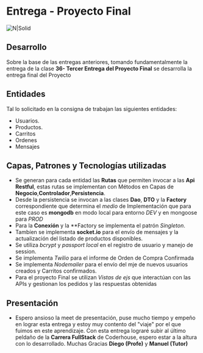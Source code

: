 # Entrega - Proyecto Final
![N|Solid](https://cdn4.iconfinder.com/data/icons/business-solid-the-capitalism/64/Product_valuation-48.png)
## Desarrollo
Sobre la base de las entregas anteriores, tomando fundamentalmente la entrega de la clase  **36- Tercer Entrega del Proyecto Final** se desarrolla la entrega final del Proyecto
## Entidades
Tal lo solicitado en la consigna de trabajan las siguientes entidades:
* Usuarios.
* Productos.
* Carritos
* Ordenes
* Mensajes
## Capas, Patrones y Tecnologías utilizadas
- Se generan para cada entidad las  **Rutas** que permiten invocar a las **Api Restful**, estas rutas se implementan con Métodos en Capas de **Negocio**,**Controlador**,**Persistencia**. 
- Desde la persistencia se invocan a las clases **Dao**, **DTO** y la **Factory** correspondiente que determina el *medio* de Implementación que para este caso es **mongodb** en modo local para entorno *DEV* y en mongoose para *PROD*
- Para la **Conexión** y la **Factory se implementa el patrón *Singleton*.
- Tambíen se implementa **socket.io** para el envío de mensajes y la actualización del listado de productos disponibles.
- Se utiliza *bcrypt* y *passport local* en el registro de usuario y manejo de session.
- Se implementa *Twilio* para el informe de Orden de Compra Confirmada 
- Se implementa *Nodemailer* para el envío del mje de nuevos usuarios creados y Carritos confirmados.
- Para el proyecto Final se utilizan *Vistas de ejs* que interactúan con las APIs y gestionan los pedidos y las respuestas obtenidas

## Presentación
- Espero ansioso la meet de presentación, puse mucho tiempo y empeño en lograr esta entrega y estoy muy contento del "viaje" por el que fuimos en este aprendizaje. Con esta entrega lograré subir al último peldaño de la **Carrera FullStack** de Coderhouse, espero estar a la altura con lo desarrollado. Muchas Gracias **Diego (Profe)** y **Manuel (Tutor)**